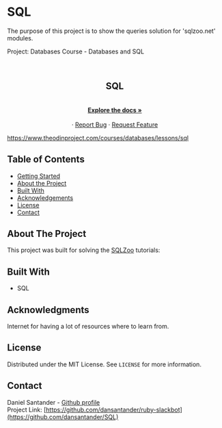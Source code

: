 # SQL
The purpose of this project is to show the queries solution for 'sqlzoo.net' modules.


Project: Databases Course - Databases and SQL

<br />
<p align="center">
  
  <h2 align="center">SQL</h2>

  <p align="center">
    <br />
    <a href="https://github.com/dansantander/SQL"><strong>Explore the docs »</strong></a>
    <br />
    <br />
    ·
    <a href="https://github.com/dansantander/SQL/issues">Report Bug</a>
    ·
    <a href="https://github.com/dansantander/SQL/issues">Request Feature</a>
  </p>
</p>

https://www.theodinproject.com/courses/databases/lessons/sql

## Table of Contents

* [Getting Started](#getting-started)
* [About the Project](#about-the-project)
* [Built With](#built-with)
* [Acknowledgements](#acknowledgements)
* [License](#license)
* [Contact](#contact)

## About The Project

This project was built for solving the [SQLZoo](https://sqlzoo.net/wiki/SQL_Tutorial) tutorials:

## Built With
* SQL

## Acknowledgments

Internet for having a lot of resources where to learn from.

## License

Distributed under the MIT License. See `LICENSE` for more information.

## Contact

Daniel Santander - [Github profile](https://github.com/dansantander)<br>
Project Link: [https://github.com/dansantander/ruby-slackbot](https://github.com/dansantander/SQL)